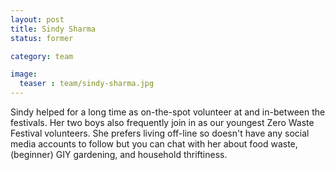 ```yaml
---
layout: post
title: Sindy Sharma
status: former

category: team

image:
  teaser : team/sindy-sharma.jpg
---
```


Sindy helped for a long time as on-the-spot volunteer at and in-between the festivals. Her two boys also frequently join in as our youngest Zero Waste Festival volunteers. She prefers living off-line so doesn't have any social media accounts to follow but you can chat with her about food waste, (beginner) GIY gardening, and household thriftiness. 
